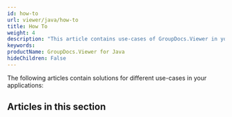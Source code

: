 ```yaml
---
id: how-to
url: viewer/java/how-to
title: How To
weight: 4
description: "This article contains use-cases of GroupDocs.Viewer in your Java applications."
keywords: 
productName: GroupDocs.Viewer for Java
hideChildren: False
---
```

The following articles contain solutions for different use-cases in your applications: 

## Articles in this section
